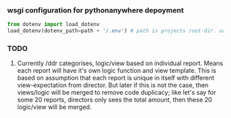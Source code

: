 ### wsgi configuration for pythonanywhere depoyment

```python
from dotenv import load_dotenv
load_dotenv(dotenv_path=path + '/.env') # path is projects root-dir. or base-dir.
```


### TODO
1. Currently /ddr categorises, logic/view based on individual report. Means each report will have it's own logic function and view template. This is based on assumption that each report is unique in itself with different view-expectation from director. But later if this is not the case, then views/logic will be merged to remove code duplicacy; like let's say for some 20 reports, directors only sees the total amount, then these 20 logic/view will be merged. 
